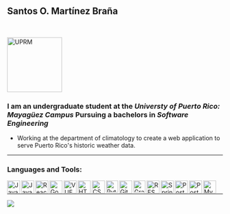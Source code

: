 ## Santos O. Martínez Braña

<br>

[<img alt="UPRM" height="128px" src="https://user-images.githubusercontent.com/60373473/75589685-d0ca6f80-5a51-11ea-84c5-1aa89821bf4a.png"/>][uprm]

### I am an undergraduate student at the _Universty of Puerto Rico: Mayagüez Campus_ Pursuing a bachelors in _Software Engineering_

- Working at the department of climatology to create a web application to serve Puerto Rico's historic weather data.

---

### Languages and Tools:

<img align="left" alt="Java" height="30px" src="https://external-content.duckduckgo.com/iu/?u=http%3A%2F%2Fcdn.wccftech.com%2Fwp-content%2Fuploads%2F2015%2F07%2FJAVA-ICON.png&f=1&nofb=1"/>

<img align="left" alt="JavaScript" height="30px" src="https://external-content.duckduckgo.com/iu/?u=https%3A%2F%2Fupload.wikimedia.org%2Fwikipedia%2Fcommons%2Fthumb%2F9%2F99%2FUnofficial_JavaScript_logo_2.svg%2F1200px-Unofficial_JavaScript_logo_2.svg.png&f=1&nofb=1"/>

<img align="left" alt="React" height="30px" src="https://external-content.duckduckgo.com/iu/?u=https%3A%2F%2Fcertifydtechnologies.com%2Ftemplates%2Ffront%2Fassets%2Fimages%2Flogos%2Freact_js.png&f=1&nofb=1"/>

<img align="left" alt="Google Maps Api" height="30px" src="https://external-content.duckduckgo.com/iu/?u=https%3A%2F%2Fstorage.googleapis.com%2Fgweb-uniblog-publish-prod%2Fimages%2FMaps_logo.max-2800x2800.png&f=1&nofb=1"/>

<img align="left" alt="VUE" height="30px" src="https://external-content.duckduckgo.com/iu/?u=https%3A%2F%2Fupload.wikimedia.org%2Fwikipedia%2Fcommons%2Fthumb%2F9%2F95%2FVue.js_Logo_2.svg%2F1200px-Vue.js_Logo_2.svg.png&f=1&nofb=1"/>

<img align="left" alt="HTML" height="30px" src="https://external-content.duckduckgo.com/iu/?u=http%3A%2F%2Fwww.w3.org%2Fhtml%2Flogo%2Fdownloads%2FHTML5_Logo_512.png&f=1&nofb=1"/>

<img align="left" alt="CSS" height="30px" src="https://external-content.duckduckgo.com/iu/?u=https%3A%2F%2Fwww.logolynx.com%2Fimages%2Flogolynx%2F8c%2F8cdf4c047e99f7389e76aa4e2e7e2803.png&f=1&nofb=1"/>

<img align="left" alt="Python" height="28px" src="https://external-content.duckduckgo.com/iu/?u=http%3A%2F%2Fwww.trytoprogram.com%2Fimages%2Fpython_logo.png&f=1&nofb=1"/>

<img align="left" alt="GitHub" height="30px" src="https://external-content.duckduckgo.com/iu/?u=https%3A%2F%2Fyt3.ggpht.com%2F-3BKTe8YFlbA%2FAAAAAAAAAAI%2FAAAAAAAAAAA%2Fad0jqQ4IkGE%2Fs900-c-k-no-mo-rj-c0xffffff%2Fphoto.jpg&f=1&nofb=1"/>

<img align="left" alt="GraphQL" height="28px" src="https://external-content.duckduckgo.com/iu/?u=https%3A%2F%2Fwww.abhaybhargav.com%2Fcontent%2Fimages%2F2019%2F02%2FGraphQL_Logo.svg.png&f=1&nofb=1"/>

<img align="left" alt="REST" height="30px" src="https://external-content.duckduckgo.com/iu/?u=https%3A%2F%2Fachievement-images.teamtreehouse.com%2Fbadges_REST_API_Express_Stage1.png&f=1&nofb=1"/>

<img align="left" alt="Spring Boot" height="30px" src="https://external-content.duckduckgo.com/iu/?u=http%3A%2F%2Fcoderscampus.com%2Fwp-content%2Fuploads%2F2016%2F06%2Fspring-boot-project-logo.png&f=1&nofb=1"/>

<img align="left" alt="PostgreSQL" height="30px" src="https://external-content.duckduckgo.com/iu/?u=http%3A%2F%2Fchrisstump.online%2Fwp-content%2Fuploads%2F2016%2F04%2Fpostgres.png&f=1&nofb=1"/>

<img align="left" alt="PostGIS" height="30px" src="https://external-content.duckduckgo.com/iu/?u=http%3A%2F%2Fwww.postgis.us%2Fpresentations%2Fimages%2Fpostgis-logo.png&f=1&nofb=1"/>

<img align="left" alt="MySQL" height="30px" src="https://external-content.duckduckgo.com/iu/?u=http%3A%2F%2Fbgasparotto.com%2Fwp-content%2Fuploads%2F2015%2F05%2Fmysql-logo.png&f=1&nofb=1"/>

<br>

---

[<img src="https://github-readme-stats.vercel.app/api?username=SantosOMartinez&hide=stars,prs&count_private=true&show_icons=true&theme=onedark&include_all_commits=true"/>][stats]

[uprm]: https://www.uprm.edu/portada/
[stats]: https://github.com/anuraghazra/github-readme-stats
